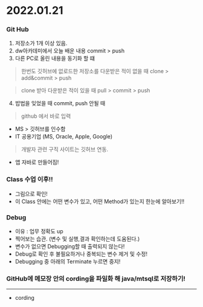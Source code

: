 # 2022.01.21

### Git Hub
1. 저장소가 1개 이상 있음.
2. dw아카데미에서 오늘 배운 내용 commit > push
3. 다른 PC로 올린 내용을 동기화 할 떄
> 한번도 깃허브에 없로드한 저장소를 다운받은 적이 없을 때
        clone > add&commit > push

> clone 받아 다운받은 적이 있을 때
        pull > commit > push
4. 밥법을 잊었을 때 commit, push 안될 때
> github 에서 바로 입력

* MS > 깃허브를 인수함
* IT 공용기업 (MS, Oracle, Apple, Google)
> 개발자 관련 구직 사이트는 깃허브 연동.

* 앱 자바로 만들어짐!

### Class 수업 이후!!
* 그림으로 확인!
* 이 Class 안에는 어떤 변수가 있고, 어떤 Method가 있는지 한눈에 알아보기!!

### Debug
- 이유 : 업무 정확도 up
- 찍어보는 습관. (변수 및 실행,결과 확인하는데 도움된다.)
- 변수가 없으면 Debugging할 때 출력되지 않는다!
- Debug로 확인 후 불필요하거나 중복되는 변수 제거 및 수정!
- Debugging 중 아래의 Terminate 누르면 중지!

### GitHub에 메모장 안의 cording을 파일화 해 java/mtsql로 저장하기!

**********************
* cording
